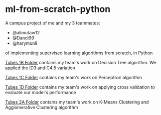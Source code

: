 # ml-from-scratch-python

A campus project of me and my 3 teammates:
- @alimutaw12
- @Dandi99
- @harymunli

of implementing supervised learning algorithms from scratch, in Python

[Tubes 1B Folder](/tubes-1b) contains my team's work on Decision Tree algorithm. We applied the ID3 and C4.5 variation

[Tubes 1C Folder](/tubes-1c) contains my team's work on Perceptron algorithm

[Tubes 1D Folder](/tubes-1d) contains my team's work on applying cross validation to evaluate our model's performance

[Tubes 2A Folder](/tubes-2a) contains my team's work on K-Means Clustering and Agglomerative Clustering algorithm

